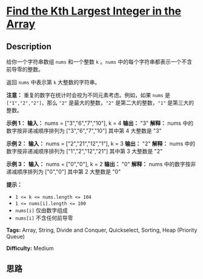 # [Find the Kth Largest Integer in the Array][title]

## Description

给你一个字符串数组 `nums` 和一个整数 `k` 。`nums` 中的每个字符串都表示一个不含前导零的整数。

返回 `nums` 中表示第 `k` 大整数的字符串。

**注意：** 重复的数字在统计时会视为不同元素考虑。例如，如果 `nums` 是 `["1","2","2"]`，那么 `"2"`
是最大的整数，`"2"` 是第二大的整数，`"1"` 是第三大的整数。



**示例 1：**
            **输入：** nums = ["3","6","7","10"], k = 4    **输出：** "3"    **解释：**    nums 中的数字按非递减顺序排列为 ["3","6","7","10"]    其中第 4 大整数是 "3"    

**示例 2：**
            **输入：** nums = ["2","21","12","1"], k = 3    **输出：** "2"    **解释：**    nums 中的数字按非递减顺序排列为 ["1","2","12","21"]    其中第 3 大整数是 "2"    

**示例 3：**
            **输入：** nums = ["0","0"], k = 2    **输出：** "0"    **解释：**    nums 中的数字按非递减顺序排列为 ["0","0"]    其中第 2 大整数是 "0"    



**提示：**

  * `1 <= k <= nums.length <= 104`
  * `1 <= nums[i].length <= 100`
  * `nums[i]` 仅由数字组成
  * `nums[i]` 不含任何前导零


**Tags:** Array, String, Divide and Conquer, Quickselect, Sorting, Heap (Priority Queue)

**Difficulty:** Medium

## 思路

[title]: https://leetcode-cn.com/problems/find-the-kth-largest-integer-in-the-array
